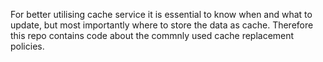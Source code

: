 For better utilising cache service it is essential to know when and what to update, but most importantly where to store the data as cache. Therefore this repo contains code about the commnly used cache replacement policies.
